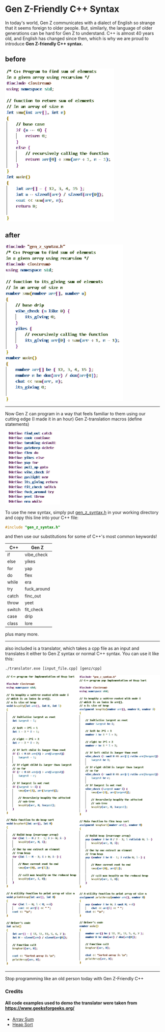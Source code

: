 # Gen Z-Friendly C++ Syntax

In today's world, Gen Z communicates with a dialect of English so strange that it seems foreign to older people. But, similarly, the language of older generations can be hard for Gen Z to understand. C++ is almost 40 years old, and English has changed since then, which is why we are proud to introduce **Gen Z-friendly C++ syntax.**


## before
![C++ Array Sum](images/array_sum.png)
## after
![Gen Z Array Sum](images/genz_array_sum.png)

---

Now Gen Z can program in a way that feels familiar to them using our cutting edge (I made it in an hour) Gen Z-translation macros (define statements)

![Define statements](images/defines.png)

To use the new syntax, simply put [gen_z_syntax.h](gen_z_syntax.h) in your working directory and copy this line into your C++ file:
```cpp
#include "gen_z_syntax.h"
```
and then use our substitutions for some of C++'s most common keywords!

| C++      | Gen Z |
| -------- | -------       |
| if       | vibe_check    |
| else     | yikes         |
| for      | yap           |
| do       | flex          |
| while    | era           |
| try      | fuck_around   |
| catch    | finc_out      |
| throw    | yeet          |
| switch   | fit_check     |
| case     | drip          |
| class    | lore          |

plus many more.

---

also included is a translator, which takes a cpp file as an input and translates it either to Gen Z syntax or normal C++ syntax. You can use it like this:
```console
./translator.exe [input_file.cpp] [genz/cpp]
```
![Heap Sort Comparison](images/heap_sort_merged.png)

---

Stop programming like an old person today with Gen Z-Friendly C++

### Credits
#### All code examples used to demo the translator were taken from https://www.geeksforgeeks.org/
- [Array Sum](https://www.geeksforgeeks.org/program-find-sum-elements-given-array/)
- [Heap Sort](https://www.geeksforgeeks.org/heap-sort/)
